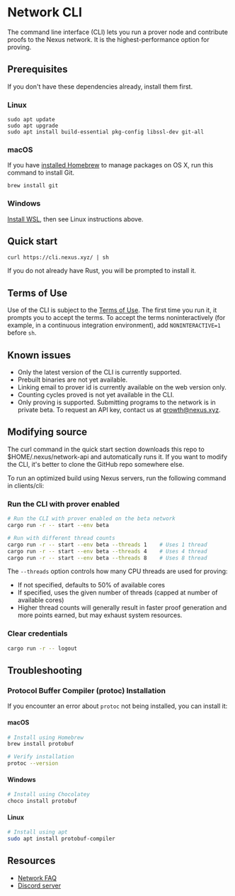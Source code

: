 # Network CLI

The command line interface (CLI) lets you run a prover node and contribute proofs to the Nexus network.
It is the highest-performance option for proving.

## Prerequisites

If you don't have these dependencies already, install them first.

### Linux

```
sudo apt update
sudo apt upgrade
sudo apt install build-essential pkg-config libssl-dev git-all
```

### macOS

If you have [installed Homebrew](https://brew.sh/) to manage packages on OS X,
run this command to install Git.

```
brew install git
```

### Windows

[Install WSL](https://learn.microsoft.com/en-us/windows/wsl/install),
then see Linux instructions above.

## Quick start

```
curl https://cli.nexus.xyz/ | sh
```

If you do not already have Rust, you will be prompted to install it.

## Terms of Use

Use of the CLI is subject to the [Terms of Use](https://nexus.xyz/terms-of-use).
The first time you run it, it prompts you to accept the terms. To accept the terms
noninteractively (for example, in a continuous integration environment),
add `NONINTERACTIVE=1` before `sh`.

## Known issues

* Only the latest version of the CLI is currently supported.
* Prebuilt binaries are not yet available.
* Linking email to prover id is currently available on the web version only.
* Counting cycles proved is not yet available in the CLI.
* Only proving is supported. Submitting programs to the network is in private beta.
To request an API key, contact us at growth@nexus.xyz.

## Modifying source

The curl command in the quick start section downloads this repo to $HOME/.nexus/network-api
and automatically runs it. If you want to modify the CLI, it's better to clone the GitHub
repo somewhere else.

To run an optimized build using Nexus servers, run the following command in clients/cli:

### Run the CLI with prover enabled

```sh
# Run the CLI with prover enabled on the beta network
cargo run -r -- start --env beta

# Run with different thread counts
cargo run -r -- start --env beta --threads 1    # Uses 1 thread
cargo run -r -- start --env beta --threads 4    # Uses 4 thread
cargo run -r -- start --env beta --threads 8    # Uses 8 thread
```

The `--threads` option controls how many CPU threads are used for proving:
- If not specified, defaults to 50% of available cores
- If specified, uses the given number of threads (capped at number of available cores)
- Higher thread counts will generally result in faster proof generation and more points earned, but may exhaust system resources.

### Clear credentials

```sh
cargo run -r -- logout
```

## Troubleshooting

### Protocol Buffer Compiler (protoc) Installation

If you encounter an error about `protoc` not being installed, you can install it:

#### macOS
```bash
# Install using Homebrew
brew install protobuf

# Verify installation
protoc --version
```

#### Windows

```bash
# Install using Chocolatey
choco install protobuf
```

#### Linux

```bash
# Install using apt
sudo apt install protobuf-compiler
```

## Resources

* [Network FAQ](https://nexus.xyz/network#network-faqs)
* [Discord server](https://discord.gg/nexus-xyz)
